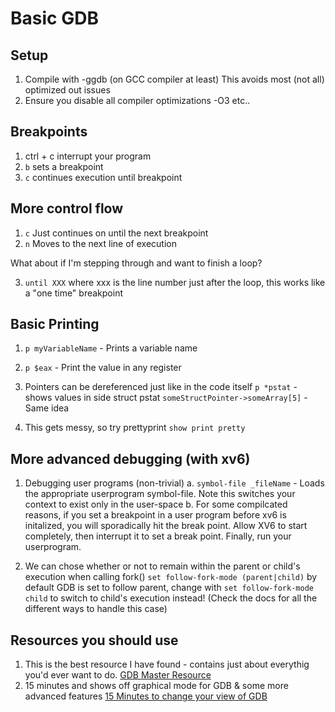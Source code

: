 # Basic GDB

## Setup
1. Compile with -ggdb (on GCC compiler at least)
This avoids most (not all) optimized out issues
2. Ensure you disable all compiler optimizations -O3 etc..

## Breakpoints
1. ctrl + c interrupt your program
2. ```b``` sets a breakpoint
3. ```c``` continues execution until breakpoint

## More control flow
1. ```c``` Just continues on until the next breakpoint
2. ```n``` Moves to the next line of execution

What about if I'm stepping through and want to finish a loop?

3. ```until XXX``` where xxx is the line number just after the loop, this works like a "one time" breakpoint


## Basic Printing
1. ```p myVariableName``` - Prints a variable name
2. ```p $eax``` - Print the value in any register

3. Pointers can be dereferenced just like in the code itself
```p *pstat``` - shows values in side struct pstat
```someStructPointer->someArray[5]``` - Same idea

4. This gets messy, so try prettyprint
```show print pretty```

## More advanced debugging (with xv6)
1. Debugging user programs (non-trivial)
    a. ```symbol-file _fileName``` - Loads the appropriate userprogram symbol-file. Note this switches your context to exist only in the user-space
    b. For some compilcated reasons, if you set a breakpoint in a user program before xv6 is initalized, you will sporadically hit the break point. Allow XV6 to start completely, then interrupt it to set a break point. Finally, run your userprogram.

2. We can chose whether or not to remain within the parent or child's execution when calling fork()
```set follow-fork-mode (parent|child)```
by default GDB is set to follow parent, change with
```set follow-fork-mode child``` to switch to child's execution instead! (Check the docs for all the different ways to handle this case)

## Resources you should use
1. This is the best resource I have found - contains just about everythig you'd ever want to do.
[GDB Master Resource](https://sourceware.org/gdb/current/onlinedocs/gdb/index.html)
2. 15 minutes and shows off graphical mode for GDB & some more advanced features
[15 Minutes to change your view of GDB](https://www.youtube.com/watch?v=PorfLSr3DDI)
